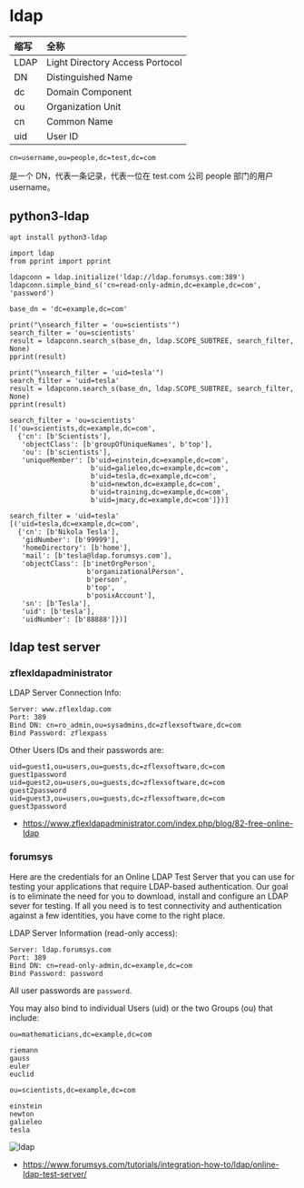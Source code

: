# ldap

|缩写|全称|
|:----|:----|
|LDAP|Light Directory Access Portocol|
|DN|Distinguished Name|
|dc|Domain Component|
|ou|Organization Unit|
|cn|Common Name|
|uid|User ID|

```
cn=username,ou=people,dc=test,dc=com
```

是一个 DN，代表一条记录，代表一位在 test.com 公司 people 部门的用户 username。

## python3-ldap

```
apt install python3-ldap
```

```
import ldap
from pprint import pprint

ldapconn = ldap.initialize('ldap://ldap.forumsys.com:389')
ldapconn.simple_bind_s('cn=read-only-admin,dc=example,dc=com', 'password')

base_dn = 'dc=example,dc=com'

print("\nsearch_filter = 'ou=scientists'")
search_filter = 'ou=scientists'
result = ldapconn.search_s(base_dn, ldap.SCOPE_SUBTREE, search_filter, None)
pprint(result)

print("\nsearch_filter = 'uid=tesla'")
search_filter = 'uid=tesla'
result = ldapconn.search_s(base_dn, ldap.SCOPE_SUBTREE, search_filter, None)
pprint(result)
```

```
search_filter = 'ou=scientists'
[('ou=scientists,dc=example,dc=com',
  {'cn': [b'Scientists'],
   'objectClass': [b'groupOfUniqueNames', b'top'],
   'ou': [b'scientists'],
   'uniqueMember': [b'uid=einstein,dc=example,dc=com',
                    b'uid=galieleo,dc=example,dc=com',
                    b'uid=tesla,dc=example,dc=com',
                    b'uid=newton,dc=example,dc=com',
                    b'uid=training,dc=example,dc=com',
                    b'uid=jmacy,dc=example,dc=com']})]

search_filter = 'uid=tesla'
[('uid=tesla,dc=example,dc=com',
  {'cn': [b'Nikola Tesla'],
   'gidNumber': [b'99999'],
   'homeDirectory': [b'home'],
   'mail': [b'tesla@ldap.forumsys.com'],
   'objectClass': [b'inetOrgPerson',
                   b'organizationalPerson',
                   b'person',
                   b'top',
                   b'posixAccount'],
   'sn': [b'Tesla'],
   'uid': [b'tesla'],
   'uidNumber': [b'88888']})]
```

## ldap test server

### zflexldapadministrator

LDAP Server Connection Info:

```
Server: www.zflexldap.com 
Port: 389
Bind DN: cn=ro_admin,ou=sysadmins,dc=zflexsoftware,dc=com
Bind Password: zflexpass
```

Other Users IDs and their passwords are:

```
uid=guest1,ou=users,ou=guests,dc=zflexsoftware,dc=com
guest1password
uid=guest2,ou=users,ou=guests,dc=zflexsoftware,dc=com
guest2password
uid=guest3,ou=users,ou=guests,dc=zflexsoftware,dc=com
guest3password
```

- <https://www.zflexldapadministrator.com/index.php/blog/82-free-online-ldap>

### forumsys

Here are the credentials for an Online LDAP Test Server that you can use for testing your applications that require LDAP-based authentication.  Our goal is to eliminate the need for you to download, install and configure an LDAP sever for testing. If all you need is to test connectivity and authentication against a few identities, you have come to the right place.

LDAP Server Information (read-only access):

```
Server: ldap.forumsys.com
Port: 389
Bind DN: cn=read-only-admin,dc=example,dc=com
Bind Password: password
```

All user passwords are `password`.

You may also bind to individual Users (uid) or the two Groups (ou) that include:

```
ou=mathematicians,dc=example,dc=com

riemann
gauss
euler
euclid
```

```
ou=scientists,dc=example,dc=com

einstein
newton
galieleo
tesla
```

![ldap](https://www.forumsys.com/wp-content/uploads/2014/02/LDAP-Users1.png)

- <https://www.forumsys.com/tutorials/integration-how-to/ldap/online-ldap-test-server/>
